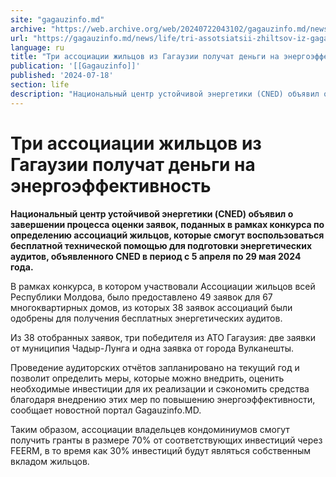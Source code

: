 ```yaml
---
site: "gagauzinfo.md"
archive: "https://web.archive.org/web/20240722043102/gagauzinfo.md/news/life/tri-assotsiatsii-zhiltsov-iz-gagauzii-poluchat-dengi-na-energoeffektivnost"
url: "https://gagauzinfo.md/news/life/tri-assotsiatsii-zhiltsov-iz-gagauzii-poluchat-dengi-na-energoeffektivnost"
language: ru
title: "Три ассоциации жильцов из Гагаузии получат деньги на энергоэффективность"
publication: '[[Gagauzinfo]]'
published: '2024-07-18'
section: life
description: "Национальный центр устойчивой энергетики (CNED) объявил о завершении процесса оценки заявок, поданных в рамках конкурса по определению ассоциаций жильцов, которые смогут воспользоваться бесплатной технической помощью для подготовки энергетических аудитов, объявленного CNED в период с 5 апреля по 29 мая 2024 года."
---
```


# Три ассоциации жильцов из Гагаузии получат деньги на энергоэффективность

**Национальный центр устойчивой энергетики (CNED) объявил о завершении процесса оценки заявок, поданных в рамках конкурса по определению ассоциаций жильцов, которые смогут воспользоваться бесплатной технической помощью для подготовки энергетических аудитов, объявленного CNED в период с 5 апреля по 29 мая 2024 года.**

В рамках конкурса, в котором участвовали Ассоциации жильцов всей Республики Молдова, было предоставлено 49 заявок для 67 многоквартирных домов, из которых 38 заявок ассоциаций были одобрены для получения бесплатных энергетических аудитов.

Из 38 отобранных заявок, три победителя из АТО Гагаузия: две заявки от муниципия Чадыр-Лунга и одна заявка от города Вулканешты.

Проведение аудиторских отчётов запланировано на текущий год и позволит определить меры, которые можно внедрить, оценить необходимые инвестиции для их реализации и сэкономить средства благодаря внедрению этих мер по повышению энергоэффективности, сообщает новостной портал Gagauzinfo.MD.

Таким образом, ассоциации владельцев кондоминиумов смогут получить гранты в размере 70% от соответствующих инвестиций через FEERM, в то время как 30% инвестиций будут являться собственным вкладом жильцов.